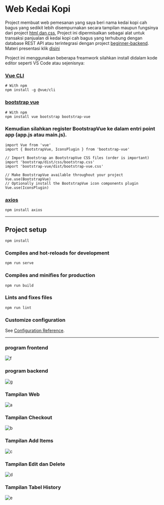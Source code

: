 # Web Kedai Kopi

Project membuat web pemesanan yang saya beri nama kedai kopi cah bagus yang sedikit lebih disempurnakan secara tampilan maupun fungsinya dari project [html dan css], Project ini dipermisalkan sebagai alat untuk transaksi panjualan di kedai kopi cah bagus yang terhubung dengan database REST API atau terintegrasi dengan project [beginner-backend]. Materi presentasi klik [disini]

Project ini menggunakan beberapa freamwork silahkan install didalam kode editor seperti VS Code atau sejenisnya:
### [Vue CLI]
```
# With npm
npm install -g @vue/cli
```
### [bootstrap vue]
```
# With npm
npm install vue bootstrap bootstrap-vue
```
### Kemudian silahkan register BootstrapVue ke dalam entri point app (app.js atau main.js).
```
import Vue from 'vue'
import { BootstrapVue, IconsPlugin } from 'bootstrap-vue'

// Import Bootstrap an BootstrapVue CSS files (order is important)
import 'bootstrap/dist/css/bootstrap.css'
import 'bootstrap-vue/dist/bootstrap-vue.css'

// Make BootstrapVue available throughout your project
Vue.use(BootstrapVue)
// Optionally install the BootstrapVue icon components plugin
Vue.use(IconsPlugin)
```
### [axios]
```
npm install axios
```

---

## Project setup
```
npm install
```

### Compiles and hot-reloads for development
```
npm run serve
```

### Compiles and minifies for production
```
npm run build
```

### Lints and fixes files
```
npm run lint
```

### Customize configuration
See [Configuration Reference](https://cli.vuejs.org/config/).

---

### program frontend

![f](https://user-images.githubusercontent.com/43200304/104850877-423e3580-5924-11eb-80c5-aff33d7fe4c3.PNG)


### program backend

![g](https://user-images.githubusercontent.com/43200304/104850878-42d6cc00-5924-11eb-98b2-440fb7447928.PNG)


### Tampilan Web

![a](https://user-images.githubusercontent.com/43200304/104850879-436f6280-5924-11eb-99e8-4b11789000ce.PNG)


### Tampilan Checkout

![b](https://user-images.githubusercontent.com/43200304/104850880-44a08f80-5924-11eb-8288-0eeac705ecdf.PNG)


### Tampilan Add Items

![c](https://user-images.githubusercontent.com/43200304/104850882-45d1bc80-5924-11eb-842b-b3f2773b1cb2.PNG)


### Tampilan Edit dan Delete

![d](https://user-images.githubusercontent.com/43200304/104850883-4702e980-5924-11eb-91fb-39257f97c0fc.PNG)


### Tampilan Tabel History

![e](https://user-images.githubusercontent.com/43200304/104850876-3fdbdb80-5924-11eb-85e0-a73406ed695b.PNG)


[html dan css]: https://github.com/tomimandalap/deliveryfastfood
[beginner-backend]: https://github.com/tomimandalap/beginer_backend
[Vue CLI]: https://cli.vuejs.org/guide/installation.html
[bootstrap vue]: https://bootstrap-vue.org/docs
[axios]: https://www.npmjs.com/package/axios
[disini]: https://docs.google.com/presentation/d/15-JHHpY_ve6x5-j08-YjGzKqtuREV19oPcXOxFjLQxU/edit?usp=sharing
